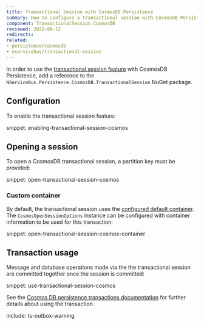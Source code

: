 ```yaml
---
title: Transactional Session with CosmosDB Persistence
summary: How to configure a transactional session with CosmosDB Persistence
component: TransactionalSession.CosmosDB
reviewed: 2022-09-12
redirects:
related:
- persistence/cosmosdb
- nservicebus/transactional-session
---
```


In order to use the [transactional session feature](/nservicebus/transactional-session/) with CosmosDB Persistence, add a reference to the `NServiceBus.Persistence.CosmosDB.TransactionalSession` NuGet package.

## Configuration

To enable the transactional session feature:

snippet: enabling-transactional-session-cosmos

## Opening a session

To open a CosmosDB transactional session, a partition key must be provided:

snippet: open-transactional-session-cosmos

### Custom container

By default, the transactional session uses the [configured default container](/persistence/cosmosdb/#usage-customizing-the-container-used). The `CosmosOpenSessionOptions` instance can be configured with container information to be used for this transaction:

snippet: open-transactional-session-cosmos-container

## Transaction usage

Message and database operations made via the the transactional session are committed together once the session is committed:

snippet: use-transactional-session-cosmos

See the [Cosmos DB persistence transactions documentation](/persistence/cosmosdb/transactions.md#sharing-the-transaction) for further details about using the transaction.

include: ts-outbox-warning
